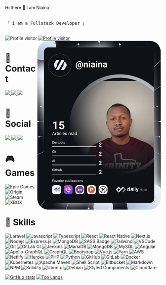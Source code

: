 Hi there 👋 I am Niaina

<p> 
  <samp>
    <br>
    「 i am a Fullstack Developer 」
    <br>
    <br>
  </samp>
</p

<a href="https://komarev.com/ghpvc/?username=niainamahefa">
  <img 
    src="https://komarev.com/ghpvc/?username=niainamahefa&label=Visitors&color=0e75b6&style=for-the-badge" 
    alt="Profile visitor" 
  />
</a>

<a href="https://github.com/niainamahefa">
  <img 
    src="https://img.shields.io/github/followers/niainamahefa.svg?style=social&label=Follow&maxAge=2592000" 
    alt="Profile visitor" 
  />
</a>

<a href="https://app.daily.dev/niaina">
  <img align="right" src="devcard.svg" width="400" alt="Lovaniaina ANDRIAMAHEFA's Dev Card"/>
</a>

<h1>📱 Contact</h1>

<a href="mailto:niaina@tuta.io">
<img src="https://img.shields.io/badge/Tutanota-840010?style=for-the-badge&logo=Tutanota&logoColor=white">
</a>
<a href="mailto:niainaandria5@gmail.com">
<img src="https://img.shields.io/badge/Gmail-D14836?style=for-the-badge&logo=gmail&logoColor=white">
</a>
<a href="tel:+261 34 37 553 73">
<img src="https://img.shields.io/badge/WhatsApp-25D366?style=for-the-badge&logo=whatsapp&logoColor=white">
</a>

<h1>👨 Social</h1>

<a href="https://www.linkedin.com/in/niaina-mahefa/">
<img src="https://img.shields.io/badge/LinkedIn-0077B5?style=for-the-badge&logo=linkedin&logoColor=white"/>
</a>
<a href="https://gitlab.com/niainamahefa/">
<img src="https://img.shields.io/badge/GitLab-330F63?style=for-the-badge&logo=gitlab&logoColor=white"/>
</a>
<a href="https://github.com/niainamahefa">
<img src="https://img.shields.io/badge/GitHub-100000?style=for-the-badge&logo=github&logoColor=white"/>
</a>

<h1>🎮 Games</h1>

![Epic Games](https://img.shields.io/badge/Epic%20Games-313131?style=for-the-badge&logo=Epic%20Games&logoColor=white)
![Origin](https://img.shields.io/badge/Origin-148EFF?style=for-the-badge&logo=origin&logoColor=white)
![Steam](https://img.shields.io/badge/Steam-000000?style=for-the-badge&logo=steam&logoColor=white)
![XBOX](https://img.shields.io/badge/Xbox-107C10?style=for-the-badge&logo=xbox&logoColor=white)

<h1>🚀 Skills</h1>

![Laravel](https://img.shields.io/badge/laravel-%23FF2D20.svg?style=for-the-badge&logo=laravel&logoColor=white)
![Javascript](https://img.shields.io/badge/Javascript-F0DB4F?style=for-the-badge&labelColor=black&logo=javascript&logoColor=F0DB4F)
![Typescript](https://img.shields.io/badge/Typescript-007acc?style=for-the-badge&labelColor=black&logo=typescript&logoColor=007acc)
![React](https://img.shields.io/badge/-React-61DBFB?style=for-the-badge&labelColor=black&logo=react&logoColor=61DBFB)
![React Native](https://img.shields.io/badge/React_Native-20232A?style=for-the-badge&logo=react&logoColor=61DAFB)
![Next.js](https://img.shields.io/badge/next.js-000000?style=for-the-badge&logo=nextdotjs&logoColor=white)
![Nodejs](https://img.shields.io/badge/Nodejs-3C873A?style=for-the-badge&labelColor=black&logo=node.js&logoColor=3C873A)
![Express.js](https://img.shields.io/badge/Express.js-000000?style=for-the-badge&logo=express&logoColor=white)
![MongoDB](https://img.shields.io/badge/MongoDB-4EA94B?style=for-the-badge&logo=mongodb&logoColor=white)
![SASS Badge](https://img.shields.io/badge/Sass-CC6699?style=for-the-badge&logo=sass&logoColor=white)
![Tailwind](https://img.shields.io/badge/Tailwind_CSS-092749?style=for-the-badge&logo=tailwindcss&logoColor=06B6D4&labelColor=000000)
![VSCode](https://img.shields.io/badge/Visual_Studio-0078d7?style=for-the-badge&logo=visual%20studio&logoColor=white)
![Git](https://img.shields.io/badge/Git-F05032?style=for-the-badge&logo=git&logoColor=white)
![GitLab CI](https://img.shields.io/badge/gitlab%20ci-%23181717.svg?style=for-the-badge&logo=gitlab&logoColor=white)
![Jenkins](https://img.shields.io/badge/jenkins-%232C5263.svg?style=for-the-badge&logo=jenkins&logoColor=white)
![MariaDB](https://img.shields.io/badge/MariaDB-003545?style=for-the-badge&logo=mariadb&logoColor=white)
![MongoDB](https://img.shields.io/badge/MongoDB-%234ea94b.svg?style=for-the-badge&logo=mongodb&logoColor=white)
![MySQL](https://img.shields.io/badge/mysql-%2300f.svg?style=for-the-badge&logo=mysql&logoColor=white)
![Angular](https://img.shields.io/badge/angular-%23DD0031.svg?style=for-the-badge&logo=angular&logoColor=white)
![Apollo-GraphQL](https://img.shields.io/badge/-ApolloGraphQL-311C87?style=for-the-badge&logo=apollo-graphql)
![GraphQL](https://img.shields.io/badge/-GraphQL-E10098?style=for-the-badge&logo=graphql&logoColor=white)
![Bootstrap](https://img.shields.io/badge/Bootstrap-563D7C?style=for-the-badge&logo=bootstrap&logoColor=white)
![Vue.js](https://img.shields.io/badge/vuejs-%2335495e.svg?style=for-the-badge&logo=vuedotjs&logoColor=%234FC08D)
![Yarn](https://img.shields.io/badge/yarn-%232C8EBB.svg?style=for-the-badge&logo=yarn&logoColor=white)
![AWS](https://img.shields.io/badge/AWS-%23FF9900.svg?style=for-the-badge&logo=amazon-aws&logoColor=white)
![Netlify](https://img.shields.io/badge/netlify-%23000000.svg?style=for-the-badge&logo=netlify&logoColor=#00C7B7)
![Heroku](https://img.shields.io/badge/heroku-%23430098.svg?style=for-the-badge&logo=heroku&logoColor=white)
![PHP](https://img.shields.io/badge/php-%23777BB4.svg?style=for-the-badge&logo=php&logoColor=white)
![Python](https://img.shields.io/badge/python-3670A0?style=for-the-badge&logo=python&logoColor=ffdd54)
![GitHub](https://img.shields.io/badge/GitHub-181717?style=for-the-badge&logo=github&logoColor=white)
![GitLab](https://img.shields.io/badge/gitlab-%23181717.svg?style=for-the-badge&logo=gitlab&logoColor=white)
![Docker](https://img.shields.io/badge/docker-%230db7ed.svg?style=for-the-badge&logo=docker&logoColor=white)
![Kubernetes](https://img.shields.io/badge/kubernetes-%23326ce5.svg?style=for-the-badge&logo=kubernetes&logoColor=white)
![Apache Maven](https://img.shields.io/badge/Apache%20Maven-C71A36?style=for-the-badge&logo=Apache%20Maven&logoColor=white)
![Shell Script](https://img.shields.io/badge/shell_script-%23121011.svg?style=for-the-badge&logo=gnu-bash&logoColor=white)
![Bitbucket](https://img.shields.io/badge/bitbucket-%230047B3.svg?style=for-the-badge&logo=bitbucket&logoColor=white)
![Markdown](https://img.shields.io/badge/markdown-%23000000.svg?style=for-the-badge&logo=markdown&logoColor=white)
![NPM](https://img.shields.io/badge/NPM-%23000000.svg?style=for-the-badge&logo=npm&logoColor=white)
![Solidity](https://img.shields.io/badge/Solidity-%23363636.svg?style=for-the-badge&logo=solidity&logoColor=white)
![Ubuntu](https://img.shields.io/badge/Ubuntu-E95420?style=for-the-badge&logo=ubuntu&logoColor=white)
![Debian](https://img.shields.io/badge/Debian-D70A53?style=for-the-badge&logo=debian&logoColor=white)
![Styled Components](https://img.shields.io/badge/styled--components-DB7093?style=for-the-badge&logo=styled-components&logoColor=white)
![Cloudflare](https://img.shields.io/badge/Cloudflare-F38020?style=for-the-badge&logo=cloudflare&logoColor=fff)

[![GitHub stats](https://github-readme-stats.vercel.app/api/?username=niainamahefa&layout=compact&show_icons=true&count_private=true&theme=react&border_color=7F3FBF&bg_color=0D1117&title_color=FFF&icon_color=F8D866)](https://github.com/niainamahefa) [![Top Langs](https://github-readme-stats.vercel.app/api/top-langs/?username=niainamahefa&layout=compact&show_icons=true&count_private=true&theme=react&border_color=7F3FBF&bg_color=0D1117&title_color=FFF&icon_color=F8D866)](https://github.com/niainamahefa)

